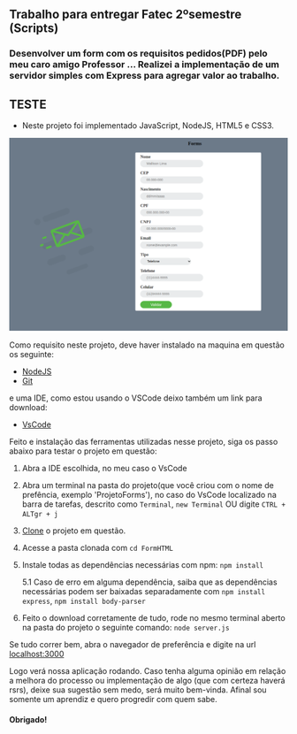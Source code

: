 ## Trabalho para entregar Fatec 2ºsemestre (Scripts)

### Desenvolver um form com os requisitos pedidos(PDF) pelo meu caro amigo Professor  ... Realizei a implementação de um servidor simples com Express para agregar valor ao trabalho.

## TESTE

* Neste projeto foi implementado JavaScript, NodeJS, HTML5 e CSS3.

![Interface](./public/static/img/Interface.png)

Como requisito neste projeto, deve haver instalado na maquina em questão os seguinte:

* [NodeJS](https://nodejs.org/en/)
* [Git](https://git-scm.com/downloads)

e uma IDE, como estou usando o VSCode deixo também um link para download:

* [VsCode](https://code.visualstudio.com/)

Feito e instalação das ferramentas utilizadas nesse projeto, siga os passo abaixo para testar o projeto em questão:

1. Abra a IDE escolhida, no meu caso o VsCode
2. Abra um terminal na pasta do projeto(que você criou com o nome de prefência, exemplo 'ProjetoForms'), no caso do VsCode localizado na barra de tarefas, descrito como `Terminal`, `new Terminal` OU digite `CTRL + ALTgr + j`
3. [Clone](https://docs.github.com/pt/github/creating-cloning-and-archiving-repositories/cloning-a-repository#:~:text=10%2C%20done.-,Clonar%20um%20reposit%C3%B3rio%20no%20GitHub%20Desktop,Desktop%20para%20concluir%20o%20clone.) o projeto em questão.
4. Acesse a pasta clonada com `cd FormHTML`
5. Instale todas as dependências necessárias com npm: `npm install`

    5.1 Caso de erro em alguma dependência, saiba que as dependências necessárias podem ser baixadas separadamente com `npm install express`,  `npm install body-parser`

8. Feito o download corretamente de tudo, rode no mesmo terminal aberto na pasta do projeto o seguinte comando: `node server.js`

Se tudo correr bem, abra o navegador de preferência e digite na url [localhost:3000](localhost:3000)

Logo verá nossa aplicação rodando. Caso tenha alguma opinião em relação a melhora do processo ou implementação de algo (que com certeza haverá rsrs), deixe sua sugestão sem medo, será muito bem-vinda. Afinal sou somente um aprendiz e quero progredir com quem sabe. 

#### Obrigado!
